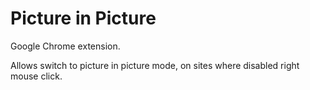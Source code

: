 Picture in Picture
=========

Google Chrome extension.

Allows switch to picture in picture mode, on sites where disabled right mouse click.


